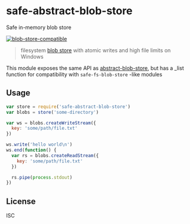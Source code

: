 # safe-abstract-blob-store

Safe in-memory blob store 

[![blob-store-compatible](https://raw.githubusercontent.com/maxogden/abstract-blob-store/master/badge.png)](https://github.com/maxogden/abstract-blob-store)

> filesystem [blob store](https://github.com/maxogden/abstract-blob-store) with atomic writes and high file limits on Windows

This module exposes the same API as
[abstract-blob-store](https://github.com/mafintosh/abstract-blob-store), but has a _list function for compatibility with `safe-fs-blob-store` -like modules

## Usage

``` js
var store = require('safe-abstract-blob-store')
var blobs = store('some-directory')

var ws = blobs.createWriteStream({
  key: 'some/path/file.txt'
})

ws.write('hello world\n')
ws.end(function() {
  var rs = blobs.createReadStream({
    key: 'some/path/file.txt'
  })

  rs.pipe(process.stdout)
})
```

## License

ISC

